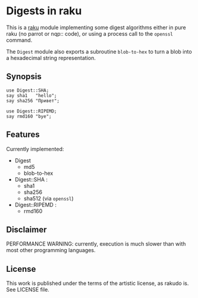 # Digests in raku

This is a [raku](https://raku.org/) module implementing some digest algorithms
either in pure raku (no parrot or nqp:: code), or using a process call to
the `openssl` command.

The `Digest` module also exports a subroutine `blob-to-hex` to turn a blob into
a hexadecimal string representation.

## Synopsis

    use Digest::SHA;
    say sha1   "hello";
    say sha256 "Привет"; 
    
    use Digest::RIPEMD;
    say rmd160 "bye";

## Features

Currently implemented:

* Digest
  - md5
  - blob-to-hex
* Digest::SHA :
  - sha1
  - sha256
  - sha512 (via `openssl`)
* Digest::RIPEMD :
  - rmd160

## Disclaimer

PERFORMANCE WARNING: currently, execution is much slower than with most other programming languages.

## License

This work is published under the terms of the artistic license, as rakudo is.
See LICENSE file.

